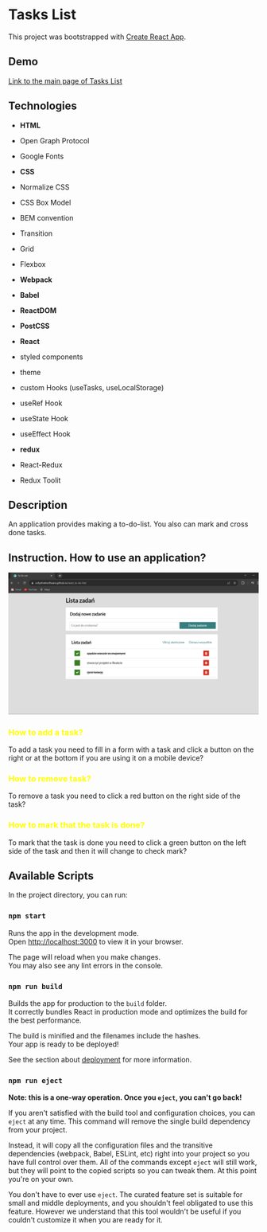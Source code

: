 # Tasks List

This project was bootstrapped with [Create React App](https://sofyahreksoftware.github.io/react_to-do-list/).

## Demo

[Link to the main page of Tasks List](https://sofyahreksoftware.github.io/react_to-do-list/)

## Technologies

- **HTML**
- Open Graph Protocol
- Google Fonts

- **CSS**
- Normalize CSS
- CSS Box Model
- BEM convention
- Transition
- Grid
- Flexbox

- **Webpack**
- **Babel**
- **ReactDOM**
- **PostCSS**
- **React**
- styled components
- theme
- custom Hooks (useTasks, useLocalStorage)
- useRef Hook
- useState Hook
- useEffect Hook

- **redux**
- React-Redux
- Redux Toolit

## Description

An application provides making a to-do-list. You also can mark and cross done tasks.

## Instruction. How to use an application?

![Screenshot of application](src/app-screenshot.png)

### <span style="color:yellow;">How to add a task?</span>

To add a task you need to fill in a form with a task and click a button on the right or at the bottom if you are using it on a mobile device?

### <span style="color:yellow;">How to remove task?</span>

To remove a task you need to click a red button on the right side of the task?

### <span style="color:yellow;">How to mark that the task is done?</span>

To mark that the task is done you need to click a green button on the left side of the task and then it will change to check mark?

## Available Scripts

In the project directory, you can run:

### `npm start`

Runs the app in the development mode.\
Open [http://localhost:3000](http://localhost:3000) to view it in your browser.

The page will reload when you make changes.\
You may also see any lint errors in the console.

### `npm run build`

Builds the app for production to the `build` folder.\
It correctly bundles React in production mode and optimizes the build for the best performance.

The build is minified and the filenames include the hashes.\
Your app is ready to be deployed!

See the section about [deployment](https://facebook.github.io/create-react-app/docs/deployment) for more information.

### `npm run eject`

**Note: this is a one-way operation. Once you `eject`, you can't go back!**

If you aren't satisfied with the build tool and configuration choices, you can `eject` at any time. This command will remove the single build dependency from your project.

Instead, it will copy all the configuration files and the transitive dependencies (webpack, Babel, ESLint, etc) right into your project so you have full control over them. All of the commands except `eject` will still work, but they will point to the copied scripts so you can tweak them. At this point you're on your own.

You don't have to ever use `eject`. The curated feature set is suitable for small and middle deployments, and you shouldn't feel obligated to use this feature. However we understand that this tool wouldn't be useful if you couldn't customize it when you are ready for it.
